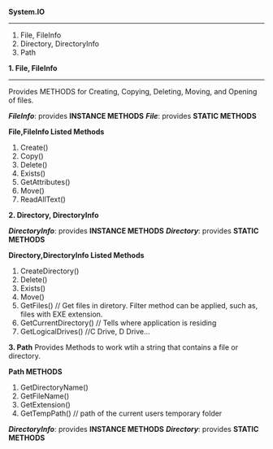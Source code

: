 **System.IO**
***
1. File, FileInfo
2. Directory, DirectoryInfo
3. Path



**1. File, FileInfo**
***
Provides METHODS for Creating, Copying, Deleting, Moving, and Opening of files.

***FileInfo***: provides **INSTANCE METHODS**
***File***: provides **STATIC METHODS**

**File,FileInfo Listed Methods**
1. Create()
2. Copy()
3. Delete()
4. Exists()
5. GetAttributes()
6. Move()
7. ReadAllText()

**2. Directory, DirectoryInfo**


***DirectoryInfo***: provides **INSTANCE METHODS**
***Directory***: provides **STATIC METHODS**

**Directory,DirectoryInfo Listed Methods**
1. CreateDirectory()
2. Delete()
3. Exists()
4. Move()
5. GetFiles() // Get files in diretory. Filter method can be applied, such as, files with EXE extension.
6. GetCurrentDirectory()  // Tells where application is residing
7. GetLogicalDrives() //C Drive, D Drive...


**3. Path**
Provides Methods to work wtih a string that contains a file or directory.

**Path METHODS**
1. GetDirectoryName()
2. GetFileName()
3. GetExtension()
4. GetTempPath()  // path of the current users temporary folder

***DirectoryInfo***: provides **INSTANCE METHODS**
***Directory***: provides **STATIC METHODS**